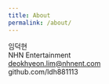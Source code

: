 ```yaml
---
title: About
permalink: /about/
---
```

임덕현<br>
NHN Entertainment<br>
deokhyeon.lim@nhnent.com<br>
github.com/ldh881113<br>
